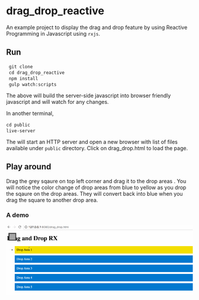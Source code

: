 # drag_drop_reactive

An example project to display the drag and drop feature by using Reactive Programming in Javascript using `rxjs`.

## Run
```
 git clone
 cd drag_drop_reactive
 npm install
 gulp watch:scripts

```
The above will build the server-side javascript into browser friendly javascript and will watch for any changes.

In another terminal,

```
cd public
live-server
```

The will start an HTTP server and open a new browser with list of files available under `public` directory.
Click on drag_drop.html to load the page.

## Play around

Drag the grey sqaure on top left corner and drag it to the drop areas . You will notice the color change of drop areas from blue to yellow as you drop the sqaure on the drop areas.
They will convert back into blue when you drag the square to another drop area.

### A demo
![alt demo](drag_drop.gif)